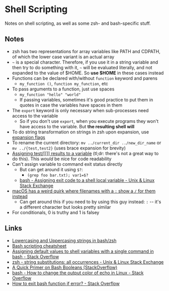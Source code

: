 # Shell Scripting

Notes on shell scripting, as well as some zsh- and bash-specific stuff.

## Notes

- zsh has two representations for array variables like PATH and CDPATH, of which the lower case variant is an actual array
- `~` is a special character. Therefore, if you use it in a string variable and then try to do something with it, `~` will be evaluated literally, and not expanded to the value of $HOME. So **use $HOME** in these cases instead
- Functions can be declared with/without `function` keyword and parens
  - `my_function ()`, `function my_function`, etc
- To pass arguments to a function, just use spaces
  - `my_function "hello" "world"`
  - If passing variables, sometimes it's good practice to put them in quotes in case the variables have spaces in them
- The `export` keyword is only necessary when sub-processes need access to the variable
  - So if you don't use `export`, when you execute programs they won't have access to the variable. But **the resulting shell will**
- To do string transformation on strings in zsh upon expansion, use [expansion flags](http://zsh.sourceforge.net/Doc/Release/Expansion.html#Parameter-Expansion-Flags)
- To rename the current directory: `mv ../current_dir ../new_dir_name` or `mv ../{test,test2}` (uses brace expansion for brevity)
- [Assigning test/[[]] results to a variable](https://stackoverflow.com/questions/24896433/assigning-the-result-of-test-to-a-variable) (tl;dr: there's not a great way to do this). This _would_ be nice for code readability
- Can't assign variable to command exit status directly
  - But can get around it using `$?`:
    - `(grep foo bar.txt); var1=$?`
  - [bash - Assigning exit code to a shell local variable - Unix & Linux Stack Exchange](https://unix.stackexchange.com/questions/207957/assigning-exit-code-to-a-shell-local-variable)
- [macOS has a weird quirk where filenames with a `:` show a `/` for them instead](https://stackoverflow.com/questions/13298434/colon-appears-as-forward-slash-when-creating-file-name)
  - Can get around this if you need to by using this guy instead: `꞉` -- it's a different character but looks pretty similar
- For conditionals, 0 is truthy and 1 is falsey

## Links

- [Lowercasing and Uppercasing strings in bash/zsh](https://scriptingosx.com/2019/12/upper-or-lower-casing-strings-in-bash-and-zsh/)
- [Bash scripting cheatsheet](https://devhints.io/bash)
- [Assigning default values to shell variables with a single command in bash - Stack Overflow](https://stackoverflow.com/questions/2013547/assigning-default-values-to-shell-variables-with-a-single-command-in-bash)
- [zsh - string substitutions: all occurrences - Unix & Linux Stack Exchange](https://unix.stackexchange.com/questions/115438/string-substitutions-all-occurrences)
- [A Quick Primer on Bash Booleans (StackOverflow)](https://stackoverflow.com/questions/19670061/bash-if-false-returns-true-instead-of-false-why)
- [bash - How to change the output color of echo in Linux - Stack Overflow](https://stackoverflow.com/questions/5947742/how-to-change-the-output-color-of-echo-in-linux)
 - [How to exit bash function if error? - Stack Overflow](https://stackoverflow.com/questions/40429865/how-to-exit-bash-function-if-error)
